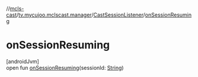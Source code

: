 //[mcls-cast](../../../index.md)/[tv.mycujoo.mclscast.manager](../index.md)/[CastSessionListener](index.md)/[onSessionResuming](on-session-resuming.md)

# onSessionResuming

[androidJvm]\
open fun [onSessionResuming](on-session-resuming.md)(sessionId: [String](https://kotlinlang.org/api/latest/jvm/stdlib/kotlin/-string/index.html))
